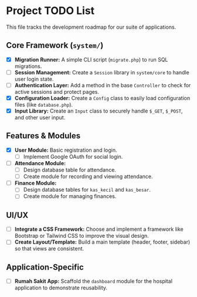 # Project TODO List

This file tracks the development roadmap for our suite of applications.

## Core Framework (`system/`)

- [x] **Migration Runner:** A simple CLI script (`migrate.php`) to run SQL migrations.
- [ ] **Session Management:** Create a `Session` library in `system/core` to handle user login state.
- [ ] **Authentication Layer:** Add a method in the base `Controller` to check for active sessions and protect pages.
- [x] **Configuration Loader:** Create a `Config` class to easily load configuration files (like `database.php`).
- [x] **Input Library:** Create an `Input` class to securely handle `$_GET`, `$_POST`, and other user input.

## Features & Modules

- [x] **User Module:** Basic registration and login.
    - [ ] Implement Google OAuth for social login.
- [ ] **Attendance Module:**
    - [ ] Design database table for attendance.
    - [ ] Create module for recording and viewing attendance.
- [ ] **Finance Module:**
    - [ ] Design database tables for `kas_kecil` and `kas_besar`.
    - [ ] Create module for managing finances.

## UI/UX

- [ ] **Integrate a CSS Framework:** Choose and implement a framework like Bootstrap or Tailwind CSS to improve the visual design.
- [ ] **Create Layout/Template:** Build a main template (header, footer, sidebar) so that views are consistent.

## Application-Specific

- [ ] **Rumah Sakit App:** Scaffold the `dashboard` module for the hospital application to demonstrate reusability.
